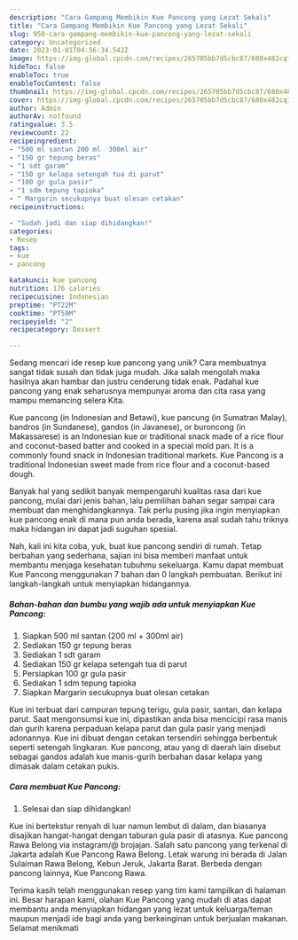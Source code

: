 ```yaml
---
description: "Cara Gampang Membikin Kue Pancong yang Lezat Sekali"
title: "Cara Gampang Membikin Kue Pancong yang Lezat Sekali"
slug: 950-cara-gampang-membikin-kue-pancong-yang-lezat-sekali
category: Uncategorized
date: 2023-01-01T04:56:34.542Z
image: https://img-global.cpcdn.com/recipes/265705bb7d5cbc87/680x482cq70/kue-pancong-foto-resep-utama.jpg
hideToc: false
enableToc: true
enableTocContent: false
thumbnail: https://img-global.cpcdn.com/recipes/265705bb7d5cbc87/680x482cq70/kue-pancong-foto-resep-utama.jpg
cover: https://img-global.cpcdn.com/recipes/265705bb7d5cbc87/680x482cq70/kue-pancong-foto-resep-utama.jpg
author: Admin
authorAv: notfound
ratingvalue: 3.5
reviewcount: 22
recipeingredient:
- "500 ml santan 200 ml  300ml air"
- "150 gr tepung beras"
- "1 sdt garam"
- "150 gr kelapa setengah tua di parut"
- "100 gr gula pasir"
- "1 sdm tepung tapioka"
- " Margarin secukupnya buat olesan cetakan"
recipeinstructions:

- "Sudah jadi dan siap dihidangkan!"
categories:
- Resep
tags:
- kue
- pancong

katakunci: kue pancong 
nutrition: 176 calories
recipecuisine: Indonesian
preptime: "PT22M"
cooktime: "PT59M"
recipeyield: "2"
recipecategory: Dessert

---
```





Sedang mencari ide resep kue pancong yang unik? Cara membuatnya sangat tidak susah dan tidak juga mudah. Jika salah mengolah maka hasilnya akan hambar dan justru cenderung tidak enak. Padahal kue pancong yang enak seharusnya mempunyai aroma dan cita rasa yang mampu memancing selera Kita.





Kue pancong (in Indonesian and Betawi), kue pancung (in Sumatran Malay), bandros (in Sundanese), gandos (in Javanese), or buroncong (in Makassarese) is an Indonesian kue or traditional snack made of a rice flour and coconut-based batter and cooked in a special mold pan. It is a commonly found snack in Indonesian traditional markets. Kue Pancong is a traditional Indonesian sweet made from rice flour and a coconut-based dough.

Banyak hal yang sedikit banyak mempengaruhi kualitas rasa dari kue pancong, mulai dari jenis bahan, lalu pemilihan bahan segar sampai cara membuat dan menghidangkannya. Tak perlu pusing jika ingin menyiapkan kue pancong enak di mana pun anda berada, karena asal sudah tahu triknya maka hidangan ini dapat jadi suguhan spesial.






Nah, kali ini kita coba, yuk, buat kue pancong sendiri di rumah. Tetap berbahan yang sederhana, sajian ini bisa memberi manfaat untuk membantu menjaga kesehatan tubuhmu sekeluarga. Kamu dapat membuat Kue Pancong menggunakan 7 bahan dan 0 langkah pembuatan. Berikut ini langkah-langkah untuk menyiapkan hidangannya.

<!--inarticleads1-->

##### Bahan-bahan dan bumbu yang wajib ada untuk menyiapkan Kue Pancong:

1. Siapkan 500 ml santan (200 ml + 300ml air)
1. Sediakan 150 gr tepung beras
1. Sediakan 1 sdt garam
1. Sediakan 150 gr kelapa setengah tua di parut
1. Persiapkan 100 gr gula pasir
1. Sediakan 1 sdm tepung tapioka
1. Siapkan  Margarin secukupnya buat olesan cetakan


Kue ini terbuat dari campuran tepung terigu, gula pasir, santan, dan kelapa parut. Saat mengonsumsi kue ini, dipastikan anda bisa mencicipi rasa manis dan gurih karena perpaduan kelapa parut dan gula pasir yang menjadi adonannya. Kue ini dibuat dengan cetakan tersendiri sehingga berbentuk seperti setengah lingkaran. Kue pancong, atau yang di daerah lain disebut sebagai gandos adalah kue manis-gurih berbahan dasar kelapa yang dimasak dalam cetakan pukis. 

<!--inarticleads2-->

##### Cara membuat Kue Pancong:


1. Selesai dan siap dihidangkan!

Kue ini bertekstur renyah di luar namun lembut di dalam, dan biasanya disajikan hangat-hangat dengan taburan gula pasir di atasnya. Kue pancong Rawa Belong via instagram/@ brojajan. Salah satu pancong yang terkenal di Jakarta adalah Kue Pancong Rawa Belong. Letak warung ini berada di Jalan Sulaiman Rawa Belong, Kebun Jeruk, Jakarta Barat. Berbeda dengan pancong lainnya, Kue Pancong Rawa. 

Terima kasih telah menggunakan resep yang tim kami tampilkan di halaman ini. Besar harapan kami, olahan Kue Pancong yang mudah di atas dapat membantu anda menyiapkan hidangan yang lezat untuk keluarga/teman maupun menjadi ide bagi anda yang berkeinginan untuk berjualan makanan. Selamat menikmati
